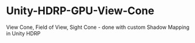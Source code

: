 # Unity-HDRP-GPU-View-Cone
View Cone, Field of View, Sight Cone - done with custom Shadow Mapping in Unity HDRP
